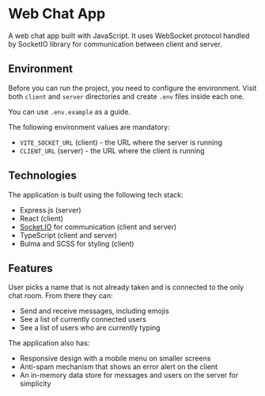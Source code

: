 # Web Chat App

A web chat app built with JavaScript. It uses WebSocket protocol handled by SocketIO library for communication between client and server.

## Environment

Before you can run the project, you need to configure the environment.
Visit both `client` and `server` directories and create `.env` files inside each one.

You can use `.env.example` as a guide.

The following environment values are mandatory:

- `VITE_SOCKET_URL` (client) - the URL where the server is running
- `CLIENT_URL` (server) - the URL where the client is running

## Technologies

The application is built using the following tech stack:

- Express.js (server)
- React (client)
- [Socket.IO](https://socket.io/) for communication (client and server)
- TypeScript (client and server)
- Bulma and SCSS for styling (client)

## Features

User picks a name that is not already taken and is connected to the only chat room. From there they can:

- Send and receive messages, including emojis
- See a list of currently connected users
- See a list of users who are currently typing

The application also has:

- Responsive design with a mobile menu on smaller screens
- Anti-spam mechanism that shows an error alert on the client
- An in-memory data store for messages and users on the server for simplicity
